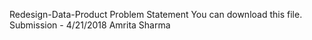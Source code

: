 Redesign-Data-Product
Problem Statement
You can download this file. 
Submission - 4/21/2018
Amrita Sharma
